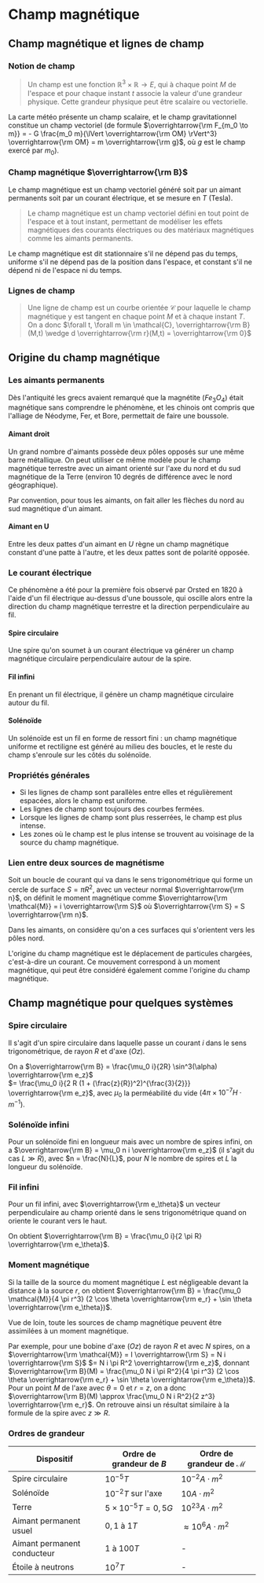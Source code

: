 # Champ magnétique
## Champ magnétique et lignes de champ
### Notion de champ
> Un champ est une fonction $\mathbb{R}^3 \times \mathbb{R} \to E$, qui à chaque point $M$
> de l'espace et pour chaque instant $t$ associe la valeur d'une grandeur
> physique. Cette grandeur physique peut être scalaire ou vectorielle.

La carte météo présente un champ scalaire, et le champ gravitationnel constitue
un champ vectoriel (de formule $\overrightarrow{\rm F_{m_0 \to m}} = - G \frac{m_0 m}{\lVert \overrightarrow{\rm OM} \rVert^3} \overrightarrow{\rm OM} = m \overrightarrow{\rm g}$,
où $g$ est le champ exercé par $m_0$).

### Champ magnétique $\overrightarrow{\rm B}$
Le champ magnétique est un champ vectoriel généré soit par un aimant permanents
soit par un courant électrique, et se mesure en $T$ (Tesla).

> Le champ magnétique est un champ vectoriel défini en tout point de l'espace et à
> tout instant, permettant de modéliser les effets magnétiques des courants
> électriques ou des matériaux magnétiques comme les aimants permanents.

Le champ magnétique est dit stationnaire s'il ne dépend pas du temps, uniforme
s'il ne dépend pas de la position dans l'espace, et constant s'il ne dépend ni de
l'espace ni du temps.

### Lignes de champ
> Une ligne de champ est un courbe orientée $\mathcal{C}$ pour laquelle le champ magnétique
> y est tangent en chaque point $M$ et à chaque instant $T$. On a donc
> $\forall t, \forall m \in \mathcal{C}, \overrightarrow{\rm B}(M,t) \wedge d \overrightarrow{\rm r}(M,t) = \overrightarrow{\rm 0}$

## Origine du champ magnétique
### Les aimants permanents
Dès l'antiquité les grecs avaient remarqué que la magnétite ($Fe_3 O_4$)
était magnétique sans comprendre le phénomène, et les chinois ont compris que
l'alliage de Néodyme, Fer, et Bore, permettait de faire une boussole.

#### Aimant droit
Un grand nombre d'aimants possède deux pôles opposés sur une même barre
métallique. On peut utiliser ce même modèle pour le champ magnétique terrestre
avec un aimant orienté sur l'axe du nord et du sud magnétique de la Terre
(environ 10 degrés de différence avec le nord géographique).

Par convention, pour tous les aimants, on fait aller les flèches du nord au sud
magnétique d'un aimant.

#### Aimant en U
Entre les deux pattes d'un aimant en $U$ règne un champ magnétique constant
d'une patte à l'autre, et les deux pattes sont de polarité opposée.

### Le courant électrique
Ce phénomène a été pour la première fois observé par Orsted en 1820 à l'aide
d'un fil électrique au-dessus d'une boussole, qui oscille alors entre la
direction du champ magnétique terrestre et la direction perpendiculaire au fil.

#### Spire circulaire
Une spire qu'on soumet à un courant électrique va générer un champ magnétique
circulaire perpendiculaire autour de la spire.

#### Fil infini
En prenant un fil électrique, il génère un champ magnétique circulaire autour du
fil.

#### Solénoïde
Un solénoïde est un fil en forme de ressort fini : un champ magnétique uniforme
et rectiligne est généré au milieu des boucles, et le reste du champ s'enroule
sur les côtés du solénoïde.

### Propriétés générales
- Si les lignes de champ sont parallèles entre elles et régulièrement espacées,
  alors le champ est uniforme.
- Les lignes de champ sont toujours des courbes fermées.
- Lorsque les lignes de champ sont plus resserrées, le champ est plus intense.
- Les zones où le champ est le plus intense se trouvent au voisinage de la
  source du champ magnétique.

### Lien entre deux sources de magnétisme
Soit un boucle de courant qui va dans le sens trigonométrique
qui forme un cercle de surface $S = \pi R^2$, avec un vecteur normal $\overrightarrow{\rm n}$,
on définit le moment magnétique comme $\overrightarrow{\rm \mathcal{M}} = i \overrightarrow{\rm S}$
où $\overrightarrow{\rm S} = S \overrightarrow{\rm n}$.

Dans les aimants, on considère qu'on a ces surfaces qui s'orientent vers les
pôles nord.

L'origine du champ magnétique est le déplacement de particules chargées,
c'est-à-dire un courant. Ce mouvement correspond à un moment magnétique, qui
peut être considéré également comme l'origine du champ magnétique.

## Champ magnétique pour quelques systèmes
### Spire circulaire
Il s'agit d'un spire circulaire dans laquelle passe un courant $i$ dans le sens
trigonométrique, de rayon $R$ et d'axe $(Oz)$.

On a $\overrightarrow{\rm B} = \frac{\mu_0 i}{2R} \sin^3(\alpha) \overrightarrow{\rm e_z}$\
$= \frac{\mu_0 i}{2 R (1 + (\frac{z}{R})^2)^{\frac{3}{2}}} \overrightarrow{\rm e_z}$,
avec $\mu_0$ la perméabilité du vide ($4 \pi \times 10^{-7} H \cdot m^{-1}$).

### Solénoïde infini
Pour un solénoïde fini en longueur mais avec un nombre de spires infini,
on a $\overrightarrow{\rm B} = \mu_0 n i \overrightarrow{\rm e_z}$ (il s'agit du
cas $L \gg R$), avec $n = \frac{N}{L}$, pour $N$ le nombre de spires et $L$ la
longueur du solénoïde.

### Fil infini
Pour un fil infini, avec $\overrightarrow{\rm e_\theta}$ un vecteur
perpendiculaire au champ orienté dans le sens trigonométrique quand on oriente
le courant vers le haut.

On obtient $\overrightarrow{\rm B} = \frac{\mu_0 i}{2 \pi R} \overrightarrow{\rm e_\theta}$.

### Moment magnétique
Si la taille de la source du moment magnétique $L$ est négligeable devant la
distance à la source $r$, on obtient $\overrightarrow{\rm B} = \frac{\mu_0 \mathcal{M}}{4 \pi r^3} (2 \cos \theta \overrightarrow{\rm e_r} + \sin \theta \overrightarrow{\rm e_\theta})$.

Vue de loin, toute les sources de champ magnétique peuvent être assimilées à un
moment magnétique.

Par exemple, pour une bobine d'axe $(Oz)$ de rayon $R$ et avec $N$ spires,
on a $\overrightarrow{\rm \mathcal{M}} = I \overrightarrow{\rm S} = N i \overrightarrow{\rm S}$
$= N i \pi R^2 \overrightarrow{\rm e_z}$, donnant
$\overrightarrow{\rm B}(M) = \frac{\mu_0 N i \pi R^2}{4 \pi r^3} (2 \cos \theta \overrightarrow{\rm e_r} + \sin \theta \overrightarrow{\rm e_\theta})$.
Pour un point $M$ de l'axe avec $\theta = 0$ et $r = z$, on a donc
$\overrightarrow{\rm B}(M) \approx \frac{\mu_0 N i R^2}{2 z^3} \overrightarrow{\rm e_r}$.
On retrouve ainsi un résultat similaire à la formule de la spire avec $z \gg R$.

### Ordres de grandeur

Dispositif | Ordre de grandeur de $B$ | Ordre de grandeur de $\mathcal{M}$
---|---|---
Spire circulaire | $10^{-5} T$ | $10^{-2} A \cdot m^2$
Solénoïde | $10^{-2} T$ sur l'axe | $10 A \cdot m^2$
Terre | $5 \times 10^{-5} T = 0,5 G$ | $10^{23} A \cdot m^2$
Aimant permanent usuel | $0,1$ à $1 T$ | $\approx 10^{6} A \cdot m^2$
Aimant permanent conducteur | $1$ à $100 T$ | -
Étoile à neutrons | $10^{7} T$ | -
